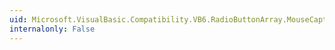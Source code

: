 ```yaml
---
uid: Microsoft.VisualBasic.Compatibility.VB6.RadioButtonArray.MouseCaptureChanged
internalonly: False
---
```

